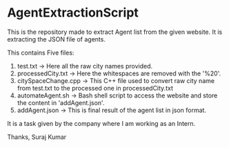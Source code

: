 # AgentExtractionScript

This is the repository made to extract Agent list from the given website. It is extracting the JSON file of agents.

This contains Five files:

  1. test.txt -> Here all the raw city names provided.
  2. processedCity.txt -> Here the whitespaces are removed with the '%20'.
  3. citySpaceChange.cpp -> This C++ file used to convert raw city name from test.txt to the processed one in processedCity.txt
  4. automateAgent.sh -> Bash shell script to access the website and store the content in 'addAgent.json'.
  5. addAgent.json -> This is final result of the agent list in json format.
  
  It is a task given by the company where I am working as an Intern. 

Thanks,
Suraj Kumar
